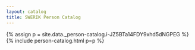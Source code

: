 ```yaml
---
layout: catalog
title: SWERIK Person Catalog
---
```

{% assign p = site.data._person-catalog.i-JZ5BTa14FDY9xhd5dNGPEG %}
{% include person-catalog.html p=p %}

